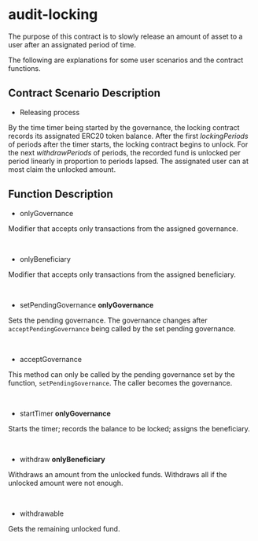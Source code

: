 # audit-locking

The purpose of this contract is to slowly release an amount of asset to a user after an assignated period of time.

The following are explanations for some user scenarios and the contract functions.

## Contract Scenario Description

- Releasing process

By the time timer being started by the governance, the locking contract records its assignated ERC20 token balance. After the first *lockingPeriods* of periods after the timer starts, the locking contract begins to unlock. For the next *withdrawPeriods* of periods, the recorded fund is unlocked per period linearly in proportion to periods lapsed. The assignated user can at most claim the unlocked amount.

## Function Description


- onlyGovernance

Modifier that accepts only transactions from the assigned governance.

</br>

- onlyBeneficiary

Modifier that accepts only transactions from the assigned beneficiary.

</br>

- setPendingGovernance **onlyGovernance**

Sets the pending governance. The governance changes after `acceptPendingGovernance` being called by the set pending governance.

</br>

- acceptGovernance

This method can only be called by the pending governance set by the function, `setPendingGovernance`. The caller becomes the governance.

</br>

- startTimer **onlyGovernance**

Starts the timer; records the balance to be locked; assigns the beneficiary.

</br>

- withdraw **onlyBeneficiary**

Withdraws an amount from the unlocked funds. Withdraws all if the unlocked amount were not enough.

</br>

- withdrawable

Gets the remaining unlocked fund.

</br>
